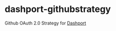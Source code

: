 # dashport-githubstrategy
Github OAuth 2.0 Strategy for [Dashport](https://github.com/oslabs-beta/dashport)
